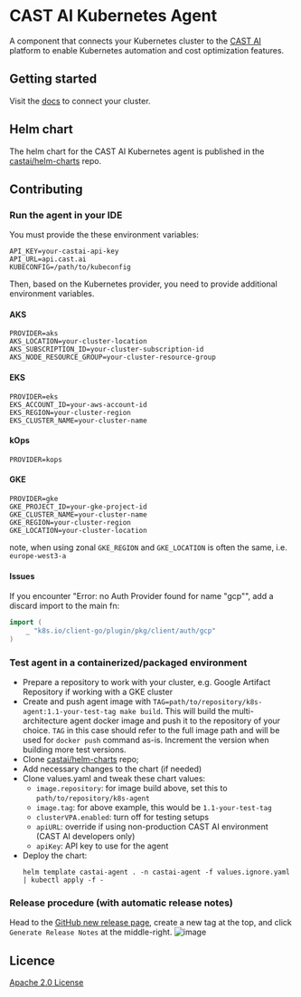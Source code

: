 # CAST AI Kubernetes Agent

A component that connects your Kubernetes cluster to the [CAST AI](https://www.cast.ai) platform to enable Kubernetes automation and cost optimization features.

## Getting started

Visit the [docs](https://docs.cast.ai/getting-started/overview/) to connect your cluster.

## Helm chart

The helm chart for the CAST AI Kubernetes agent is published in the [castai/helm-charts](https://github.com/castai/helm-charts) repo.

## Contributing

### Run the agent in your IDE 

You must provide the these environment variables:

```text
API_KEY=your-castai-api-key
API_URL=api.cast.ai
KUBECONFIG=/path/to/kubeconfig
```

Then, based on the Kubernetes provider, you need to provide additional environment variables.

#### AKS

```text
PROVIDER=aks
AKS_LOCATION=your-cluster-location
AKS_SUBSCRIPTION_ID=your-cluster-subscription-id
AKS_NODE_RESOURCE_GROUP=your-cluster-resource-group
```

#### EKS

```text
PROVIDER=eks
EKS_ACCOUNT_ID=your-aws-account-id
EKS_REGION=your-cluster-region
EKS_CLUSTER_NAME=your-cluster-name
```

#### kOps

```text
PROVIDER=kops
```

#### GKE

```text
PROVIDER=gke
GKE_PROJECT_ID=your-gke-project-id
GKE_CLUSTER_NAME=your-cluster-name
GKE_REGION=your-cluster-region
GKE_LOCATION=your-cluster-location
```
note, when using zonal `GKE_REGION` and `GKE_LOCATION` is often the same, i.e. `europe-west3-a`


#### Issues

If you encounter "Error: no Auth Provider found for name "gcp"", add a discard import to the main fn: 
```go
import (
    _ "k8s.io/client-go/plugin/pkg/client/auth/gcp"
)
```

### Test agent in a containerized/packaged environment

* Prepare a repository to work with your cluster, e.g. Google Artifact Repository if working with a GKE cluster
* Create and push agent image with `TAG=path/to/repository/k8s-agent:1.1-your-test-tag make build`. This will build the multi-architecture agent docker image and push it to the repository of your choice. `TAG` in this case should refer to the full image path and will be used for `docker push` command as-is. Increment the version when building more test versions.
* Clone [castai/helm-charts](https://github.com/castai/helm-charts) repo;
* Add necessary changes to the chart (if needed)
* Clone values.yaml and tweak these chart values:
  * `image.repository`: for image build above, set this to `path/to/repository/k8s-agent`
  * `image.tag`: for above example, this would be `1.1-your-test-tag`
  * `clusterVPA.enabled`: turn off for testing setups
  * `apiURL`: override if using non-production CAST AI environment (CAST AI developers only)
  * `apiKey`: API key to use for the agent
* Deploy the chart:
  ```
  helm template castai-agent . -n castai-agent -f values.ignore.yaml | kubectl apply -f -
  ```
  

### Release procedure (with automatic release notes)

Head to the [GitHub new release page](https://github.com/castai/k8s-agent/releases/new), create a new tag at the top, and click `Generate Release Notes` at the middle-right.
![image](https://user-images.githubusercontent.com/571022/174777789-2d7d646d-714d-42da-8c66-a6ed407b4440.png)


## Licence

[Apache 2.0 License](LICENSE)
